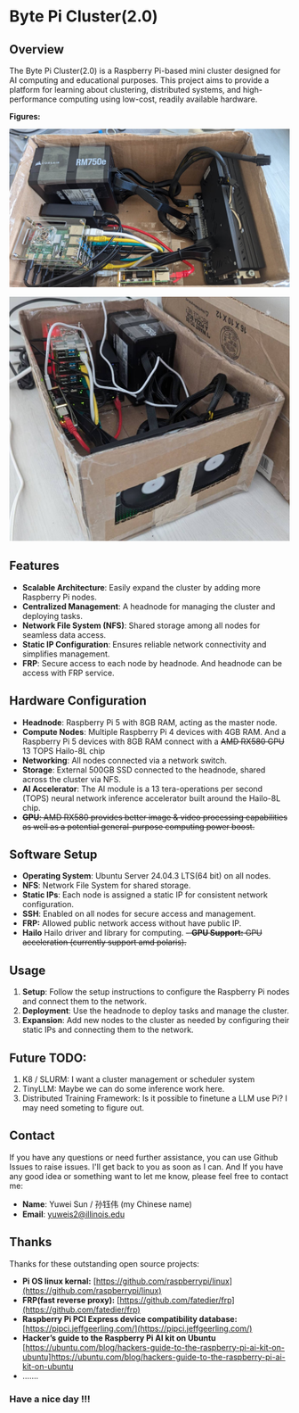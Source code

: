 # Byte Pi Cluster(2.0)

## Overview

The Byte Pi Cluster(2.0) is a Raspberry Pi-based mini cluster designed for AI computing and educational purposes. This project aims to provide a platform for learning about clustering, distributed systems, and high-performance computing using low-cost, readily available hardware.

 **Figures:**

![3801720189143_.pic.jpg](Byte%20Pi%20Cluster%20b5e87014792a40479015049cb773c96e/3801720189143_.pic.jpg)

![3771720189137_.pic.jpg](Byte%20Pi%20Cluster%20b5e87014792a40479015049cb773c96e/275e437b-a549-4af5-9e3a-8109abf61e69.png)

## Features

- **Scalable Architecture**: Easily expand the cluster by adding more Raspberry Pi nodes.
- **Centralized Management**: A headnode for managing the cluster and deploying tasks.
- **Network File System (NFS)**: Shared storage among all nodes for seamless data access.
- **Static IP Configuration**: Ensures reliable network connectivity and simplifies management.
- **FRP**: Secure access to each node by headnode. And headnode can be access with FRP service.

## Hardware Configuration

- **Headnode**: Raspberry Pi 5 with 8GB RAM, acting as the master node.
- **Compute Nodes**: Multiple Raspberry Pi 4 devices with 4GB RAM. And a Raspberry Pi 5 devices with 8GB RAM connect with a ~~AMD RX580 GPU~~ 13 TOPS Hailo-8L chip
- **Networking**: All nodes connected via a network switch.
- **Storage**: External 500GB SSD connected to the headnode, shared across the cluster via NFS.
- **AI Accelerator**: The AI module is a 13 tera-operations per second (TOPS) neural network inference accelerator built around the Hailo-8L chip.
- ~~**GPU**: AMD RX580 provides better image & video processing capabilities as well as a potential general-purpose computing power boost.~~

## Software Setup

- **Operating System**: Ubuntu Server 24.04.3 LTS(64 bit) on all nodes.
- **NFS**: Network File System for shared storage.
- **Static IPs**: Each node is assigned a static IP for consistent network configuration.
- **SSH**: Enabled on all nodes for secure access and management.
- **FRP:** Allowed public network access without have public IP.
- **Hailo** Hailo driver and library for computing.
~~- **GPU Support:** GPU acceleration (currently support amd polaris).~~

## Usage

1. **Setup**: Follow the setup instructions to configure the Raspberry Pi nodes and connect them to the network.
2. **Deployment**: Use the headnode to deploy tasks and manage the cluster.
3. **Expansion**: Add new nodes to the cluster as needed by configuring their static IPs and connecting them to the network.

## Future TODO:

1. K8 / SLURM: I want a cluster management or scheduler system
2. TinyLLM: Maybe we can do some inference work here.
3. Distributed Training Framework: Is it possible to finetune a LLM use Pi? I may need someting to figure out.

## Contact

If you have any questions or need further assistance, you can use Github Issues to raise issues. I'll get back to you as soon as I can. And If you have any good idea or something want to let me know, please feel free to contact me:

- **Name**: Yuwei Sun / 孙钰伟 (my Chinese name)
- **Email**: [yuweis2@illinois.edu](mailto:yuweis2@illinois.edu)

## Thanks

Thanks for these outstanding open source projects:

- **Pi OS linux kernal:** [https://github.com/raspberrypi/linux](https://github.com/raspberrypi/linux)
- **FRP(fast reverse proxy):** [https://github.com/fatedier/frp](https://github.com/fatedier/frp)
- **Raspberry Pi PCI Express device compatibility database:** [https://pipci.jeffgeerling.com/](https://pipci.jeffgeerling.com/)
- **Hacker’s guide to the Raspberry Pi AI kit on Ubuntu** [https://ubuntu.com/blog/hackers-guide-to-the-raspberry-pi-ai-kit-on-ubuntu]https://ubuntu.com/blog/hackers-guide-to-the-raspberry-pi-ai-kit-on-ubuntu
- …….

### Have a nice day !!!